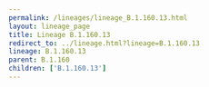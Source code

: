 ```yaml
---
permalink: /lineages/lineage_B.1.160.13.html
layout: lineage_page
title: Lineage B.1.160.13
redirect_to: ../lineage.html?lineage=B.1.160.13
lineage: B.1.160.13
parent: B.1.160
children: ['B.1.160.13']
---
```

